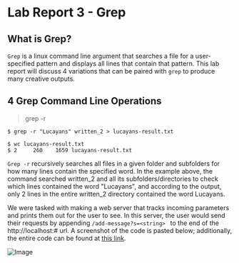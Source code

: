 # Lab Report 3 - Grep 

## What is Grep?

`Grep` is a linux command line argument that searches a file for a user-specified pattern and displays all lines that contain that pattern. This lab report will discuss 4 variations that can be paired with `grep` to produce many creative outputs. 

## 4 Grep Command Line Operations

> grep -r 

```
$ grep -r "Lucayans" written_2 > lucayans-result.txt

$ wc lucayans-result.txt
$ 2     260    1659 lucayans-result.txt
```
`Grep -r` recursively searches all files in a given folder and subfolders for how many lines contain the specified word. In the example above, the command searched written_2 and all its subfolders/directories to check which lines contained the word "Lucayans", and according to the output, only 2 lines in the entire written_2 directory contained the word Lucayans. 

We were tasked with making a web server that tracks incoming parameters and prints them out for the user to see. In this server, the user would send their requests by appending `/add-message?s=<string> ` to the end of the http://localhost:# url. A screenshot of the code is pasted below; additionally, the entire code can be found at [this link](https://github.com/SiyaKamboj/cse15l-lab-reports/tree/main/LabReport2).

![Image](images/String_Server_Code.png)
